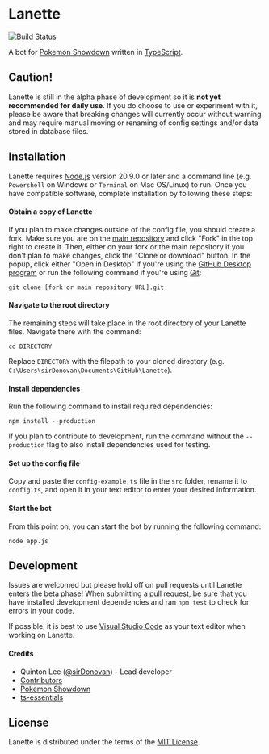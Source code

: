 # Lanette
[![Build Status](https://github.com/sirDonovan/Lanette/workflows/Node.js%20CI/badge.svg)](https://github.com/sirDonovan/Lanette/actions?query=workflow%3A%22Node.js+CI%22)

A bot for [Pokemon Showdown](https://github.com/Zarel/Pokemon-Showdown) written in [TypeScript](https://www.typescriptlang.org/).

## Caution!
Lanette is still in the alpha phase of development so it is **not yet recommended for daily use**. If you do choose to use or experiment with it, please be aware that breaking changes will currently occur without warning and may require manual moving or renaming of config settings and/or data stored in database files.

## Installation
Lanette requires [Node.js](https://nodejs.org/) version 20.9.0 or later and a command line (e.g. `Powershell` on Windows or `Terminal` on Mac OS/Linux) to run. Once you have compatible software, complete installation by following these steps:

#### Obtain a copy of Lanette
If you plan to make changes outside of the config file, you should create a fork. Make sure you are on the [main repository](https://github.com/sirDonovan/Lanette) and click "Fork" in the top right to create it. Then, either on your fork or the main repository if you don't plan to make changes, click the "Clone or download" button. In the popup, click either "Open in Desktop" if you're using the [GitHub Desktop program](https://desktop.github.com/) or run the following command if you're using [Git](https://git-scm.com/):

`git clone [fork or main repository URL].git`

#### Navigate to the root directory
The remaining steps will take place in the root directory of your Lanette files. Navigate there with the command:

`cd DIRECTORY`

Replace `DIRECTORY` with the filepath to your cloned directory (e.g. `C:\Users\sirDonovan\Documents\GitHub\Lanette`).

#### Install dependencies
Run the following command to install required dependencies:

`npm install --production`

If you plan to contribute to development, run the command without the `--production` flag to also install dependencies used for testing.

#### Set up the config file
Copy and paste the `config-example.ts` file in the `src` folder, rename it to `config.ts`, and open it in your text editor to enter your desired information.

#### Start the bot
From this point on, you can start the bot by running the following command:

`node app.js`

## Development
Issues are welcomed but please hold off on pull requests until Lanette enters the beta phase! When submitting a pull request, be sure that you have installed development dependencies and ran `npm test` to check for errors in your code.

If possible, it is best to use [Visual Studio Code](https://code.visualstudio.com/) as your text editor when working on Lanette.

#### Credits
* Quinton Lee ([@sirDonovan](https://github.com/sirDonovan)) - Lead developer
* [Contributors](https://github.com/sirDonovan/Lanette/graphs/contributors)
* [Pokemon Showdown](https://github.com/Zarel/Pokemon-Showdown)
* [ts-essentials](https://github.com/krzkaczor/ts-essentials)

## License
Lanette is distributed under the terms of the [MIT License](https://github.com/sirDonovan/Lanette/blob/master/LICENSE).
